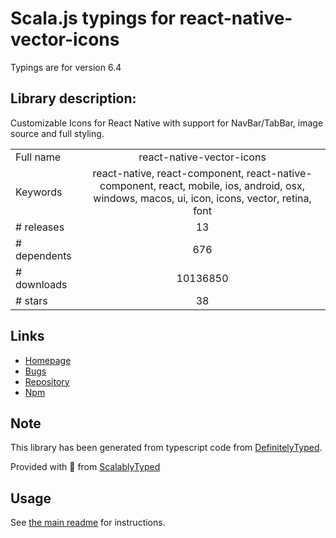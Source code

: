
# Scala.js typings for react-native-vector-icons

Typings are for version 6.4

## Library description:
Customizable Icons for React Native with support for NavBar/TabBar, image source and full styling.

|                    |                 |
| ------------------ | :-------------: |
| Full name          | react-native-vector-icons |
| Keywords           | react-native, react-component, react-native-component, react, mobile, ios, android, osx, windows, macos, ui, icon, icons, vector, retina, font |
| # releases         | 13 |
| # dependents       | 676 |
| # downloads        | 10136850 |
| # stars            | 38 |

## Links
- [Homepage](https://github.com/oblador/react-native-vector-icons)
- [Bugs](https://github.com/oblador/react-native-vector-icons/issues)
- [Repository](https://github.com/oblador/react-native-vector-icons)
- [Npm](https://www.npmjs.com/package/react-native-vector-icons)
    


## Note
This library has been generated from typescript code from [DefinitelyTyped](https://definitelytyped.org).

Provided with :purple_heart: from [ScalablyTyped](https://github.com/oyvindberg/ScalablyTyped)

## Usage
See [the main readme](../../readme.md) for instructions.


